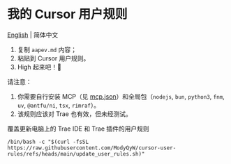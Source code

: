 # 我的 Cursor 用户规则

[English](./README.md) | 简体中文

1. 复制 `aapev.md` 内容；
2. 粘贴到 Cursor 用户规则。
3. High 起来吧！🎉

请注意：

1. 你需要自行安装 MCP（见 [mcp.json](./mcp.json)）和全局包（`nodejs`, `bun`, `python3`, `fnm`, `uv`, `@antfu/ni`, `tsx`, `rimraf`）。
2. 该规则应该对 Trae 也有效，但未经测试。

覆盖更新电脑上的 Trae IDE 和 Trae 插件的用户规则

```shell
/bin/bash -c "$(curl -fsSL https://raw.githubusercontent.com/ModyQyW/cursor-user-rules/refs/heads/main/update_user_rules.sh)"
```
